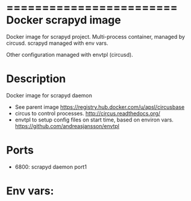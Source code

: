 ========================
Docker scrapyd image
========================

Docker image for scrapyd project.
Multi-process container, managed by circusd. 
scrapyd managed with env vars.

Other configuration managed with envtpl (circusd).

Description
===========

Docker image for scrapyd daemon

* See parent image https://registry.hub.docker.com/u/apsl/circusbase
* circus to control processes. http://circus.readthedocs.org/
* envtpl to setup config files on start time, based on environ vars. https://github.com/andreasjansson/envtpl

Ports
=====

* 6800: scrapyd daemon port1

Env vars:
=========

